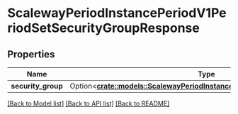 # ScalewayPeriodInstancePeriodV1PeriodSetSecurityGroupResponse

## Properties

Name | Type | Description | Notes
------------ | ------------- | ------------- | -------------
**security_group** | Option<[**crate::models::ScalewayPeriodInstancePeriodV1PeriodSecurityGroup**](scaleway.instance.v1.SecurityGroup.md)> |  | [optional]

[[Back to Model list]](../README.md#documentation-for-models) [[Back to API list]](../README.md#documentation-for-api-endpoints) [[Back to README]](../README.md)


